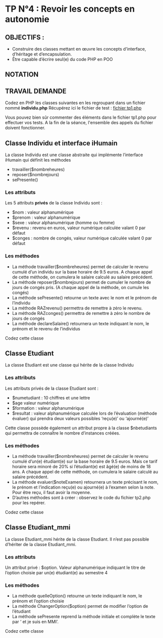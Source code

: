 # TP N°4 : Revoir les concepts en autonomie

## OBJECTIFS :

*	Construire des classes mettant en œuvre les concepts d’interface, d’héritage et d’encapsulation.
*	Être capable d’écrire seul(e) du code PHP en POO 

## NOTATION


## TRAVAIL DEMANDE

Codez en PHP les classes suivantes en les regroupant dans un fichier nommé **individu.php**
Récupérez ici le fichier de test : [fichier tp1.php](tp1.php)

Vous pouvez bien sûr commenter des éléments dans le fichier tp1.php pour effectuer vos tests. A la fin de la séance, 
l'ensemble des appels du fichier doivent fonctionner.


##	Classe Individu et interface iHumain

La classe Individu est une classe abstraite qui implémente l’interface iHumain qui définit les méthodes 

*	travailler($nombreheures)
*	reposer($nombrejours)
*	sePresente()

### Les attributs

Les 5 attributs **privés** de la classe Individu sont :

*	$nom : valeur alphanumérique
*	$prenom : valeur alphanumérique
*	$sexe : valeur alphanumérique (homme ou femme)
*	$revenu : revenu en euros, valeur numérique calculée valant 0 par défaut
*	$conges : nombre de congés, valeur numérique calculée valant 0 par défaut

### Les méthodes

*	La méthode travailler($nombreheures) permet de calculer le revenu cumulé d’un individu sur la base horaire de 9.5 euros. A chaque appel de cette méthode, on cumulera le salaire calculé au salaire précédent.
*	La méthode reposer($nombrejours) permet de cumuler le nombre de jours de congés pris. (A chaque appel de la méthode, on cumule les congés)
*	La méthode sePresente() retourne un texte avec le nom et le prénom de l’individu
*	La méthode RAZrevenu() permettra de remettre à zéro le revenu.
*	La méthode RAZconges() permettra de remettre à zéro le nombre de jours de congés
*	La méthode declareSalaire() retournera un texte indiquant le nom, le prénom et le revenu de l’individus

Codez cette classe

## Classe Etudiant

La classe Etudiant est une classe qui hérite de la classe Individu 

### Les attributs

Les attributs privés de la classe Etudiant sont :
*	$numetudiant : 10 chiffres et une lettre
*	$age valeur numérique
*	$formation : valeur alphanumérique
*	$resultat : valeur alphanumérique calculée lors de l’évaluation (méthode évaluer) qui prendra deux valeurs possibles ‘reçu(e)’ ou ‘ajourné(e)’

Cette classe possède également un attribut propre à la classe $nbetudiants qui permettra de connaître le nombre d’instances créées.

### Les méthodes 

*	La méthode travailler($nombreheures) permet de calculer le revenu cumulé d’un(e) étudiant(e) sur la base horaire de 9.5 euros. Mais ce tarif horaire sera minoré de 20% si l’étudiant(e) est âgé(e) de moins de 18 ans. A chaque appel de cette méthode, on cumulera le salaire calculé au salaire précédent.
*	La méthode evaluer($noteExamen) retournera un texte précisant le nom, le prénom et l’indication reçu(e) ou ajourné(e) à l’examen selon la note. Pour être reçu, il faut avoir la moyenne.
*	D’autres méthodes sont à créer : observez le code du fichier tp2.php pour les repérer.

Codez cette classe

## Classe Etudiant_mmi

La classe Etudiant_mmi hérite de la classe Etudiant. Il n’est pas possible d’hériter de la classe Etudiant_mmi.

### Les attributs

Un attribut privé : $option. Valeur alphanumérique indiquant le titre de l’option choisie par un(e) étudiant(e) au semestre 4

### Les méthodes

*	La méthode quelleOption() retourne un texte indiquant le nom, le prénom et l’option choisie
*	La méthode ChangerOption($option) permet de modifier l’option de l’étudiant
*	La méthode sePresente reprend la méthode initiale et complète le texte par ‘ et je suis en MMI’.

Codez cette classe
